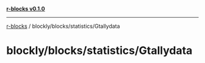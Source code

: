[**r-blocks v0.1.0**](../../../../README.md)

***

[r-blocks](../../../../modules.md) / blockly/blocks/statistics/Gtallydata

# blockly/blocks/statistics/Gtallydata
